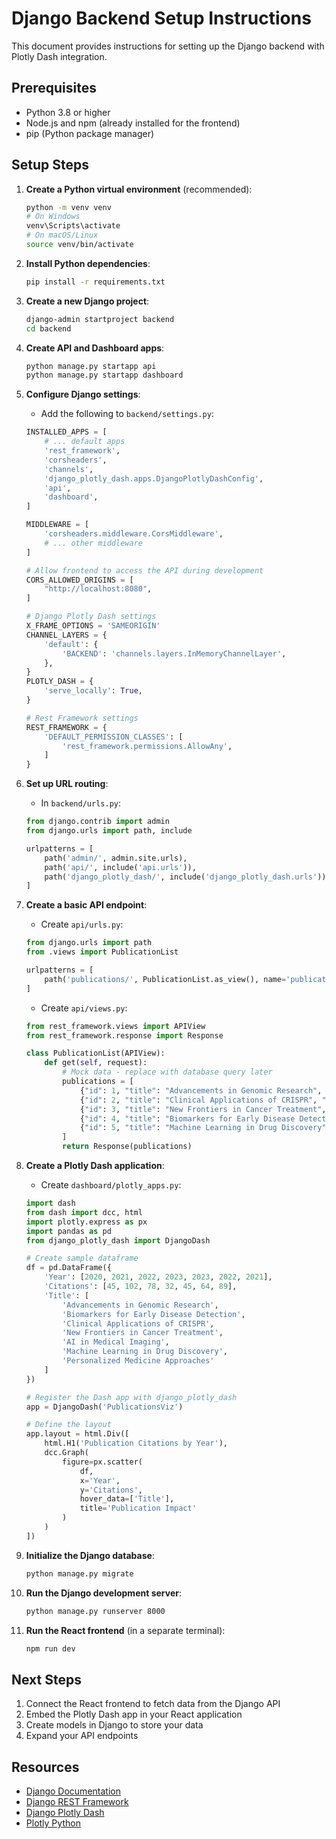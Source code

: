 
# Django Backend Setup Instructions

This document provides instructions for setting up the Django backend with Plotly Dash integration.

## Prerequisites

- Python 3.8 or higher
- Node.js and npm (already installed for the frontend)
- pip (Python package manager)

## Setup Steps

1. **Create a Python virtual environment** (recommended):
   ```bash
   python -m venv venv
   # On Windows
   venv\Scripts\activate
   # On macOS/Linux
   source venv/bin/activate
   ```

2. **Install Python dependencies**:
   ```bash
   pip install -r requirements.txt
   ```

3. **Create a new Django project**:
   ```bash
   django-admin startproject backend
   cd backend
   ```

4. **Create API and Dashboard apps**:
   ```bash
   python manage.py startapp api
   python manage.py startapp dashboard
   ```

5. **Configure Django settings**:
   - Add the following to `backend/settings.py`:
   ```python
   INSTALLED_APPS = [
       # ... default apps
       'rest_framework',
       'corsheaders',
       'channels',
       'django_plotly_dash.apps.DjangoPlotlyDashConfig',
       'api',
       'dashboard',
   ]

   MIDDLEWARE = [
       'corsheaders.middleware.CorsMiddleware',
       # ... other middleware
   ]

   # Allow frontend to access the API during development
   CORS_ALLOWED_ORIGINS = [
       "http://localhost:8080",
   ]

   # Django Plotly Dash settings
   X_FRAME_OPTIONS = 'SAMEORIGIN'
   CHANNEL_LAYERS = {
       'default': {
           'BACKEND': 'channels.layers.InMemoryChannelLayer',
       },
   }
   PLOTLY_DASH = {
       'serve_locally': True,
   }
   
   # Rest Framework settings
   REST_FRAMEWORK = {
       'DEFAULT_PERMISSION_CLASSES': [
           'rest_framework.permissions.AllowAny',
       ]
   }
   ```

6. **Set up URL routing**:
   - In `backend/urls.py`:
   ```python
   from django.contrib import admin
   from django.urls import path, include

   urlpatterns = [
       path('admin/', admin.site.urls),
       path('api/', include('api.urls')),
       path('django_plotly_dash/', include('django_plotly_dash.urls')),
   ]
   ```

7. **Create a basic API endpoint**:
   - Create `api/urls.py`:
   ```python
   from django.urls import path
   from .views import PublicationList

   urlpatterns = [
       path('publications/', PublicationList.as_view(), name='publication-list'),
   ]
   ```
   
   - Create `api/views.py`:
   ```python
   from rest_framework.views import APIView
   from rest_framework.response import Response

   class PublicationList(APIView):
       def get(self, request):
           # Mock data - replace with database query later
           publications = [
               {"id": 1, "title": "Advancements in Genomic Research", "author": "Dr. Jane Smith", "year": 2023, "citations": 45},
               {"id": 2, "title": "Clinical Applications of CRISPR", "author": "Dr. John Doe", "year": 2022, "citations": 78},
               {"id": 3, "title": "New Frontiers in Cancer Treatment", "author": "Dr. Sarah Johnson", "year": 2023, "citations": 32},
               {"id": 4, "title": "Biomarkers for Early Disease Detection", "author": "Dr. Michael Chen", "year": 2021, "citations": 102},
               {"id": 5, "title": "Machine Learning in Drug Discovery", "author": "Dr. Emily Brown", "year": 2022, "citations": 64}
           ]
           return Response(publications)
   ```

8. **Create a Plotly Dash application**:
   - Create `dashboard/plotly_apps.py`:
   ```python
   import dash
   from dash import dcc, html
   import plotly.express as px
   import pandas as pd
   from django_plotly_dash import DjangoDash

   # Create sample dataframe
   df = pd.DataFrame({
       'Year': [2020, 2021, 2022, 2023, 2023, 2022, 2021],
       'Citations': [45, 102, 78, 32, 45, 64, 89],
       'Title': [
           'Advancements in Genomic Research',
           'Biomarkers for Early Disease Detection',
           'Clinical Applications of CRISPR',
           'New Frontiers in Cancer Treatment',
           'AI in Medical Imaging',
           'Machine Learning in Drug Discovery',
           'Personalized Medicine Approaches'
       ]
   })

   # Register the Dash app with django_plotly_dash
   app = DjangoDash('PublicationsViz')

   # Define the layout
   app.layout = html.Div([
       html.H1('Publication Citations by Year'),
       dcc.Graph(
           figure=px.scatter(
               df, 
               x='Year', 
               y='Citations',
               hover_data=['Title'],
               title='Publication Impact'
           )
       )
   ])
   ```

9. **Initialize the Django database**:
   ```bash
   python manage.py migrate
   ```

10. **Run the Django development server**:
    ```bash
    python manage.py runserver 8000
    ```

11. **Run the React frontend** (in a separate terminal):
    ```bash
    npm run dev
    ```

## Next Steps

1. Connect the React frontend to fetch data from the Django API
2. Embed the Plotly Dash app in your React application
3. Create models in Django to store your data
4. Expand your API endpoints

## Resources

- [Django Documentation](https://docs.djangoproject.com/)
- [Django REST Framework](https://www.django-rest-framework.org/)
- [Django Plotly Dash](https://django-plotly-dash.readthedocs.io/)
- [Plotly Python](https://plotly.com/python/)
